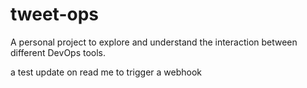 # tweet-ops
A personal project to explore and understand the interaction between different DevOps tools.

a test update on read me to trigger a webhook
